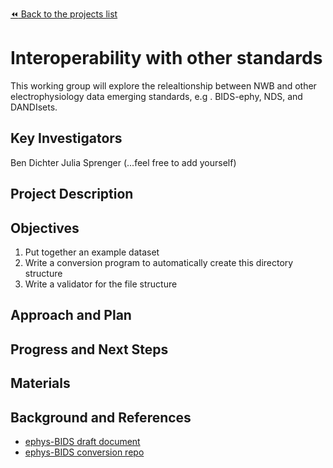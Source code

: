[:rewind: Back to the projects list](../../README.md#ProjectsList)

<!-- For information on how to write GitHub .md files see https://guides.github.com/features/mastering-markdown/ -->

# Interoperability with other standards

This working group will explore the relealtionship between NWB and other electrophysiology data emerging standards, e.g
. BIDS-ephy, NDS, and DANDIsets.

## Key Investigators

<!-- - Investigator 1 (Affiliation)-->
<!-- - Investigator 2 (Affiliation)-->
Ben Dichter
Julia Sprenger
(...feel free to add yourself)

## Project Description

<!-- Add a short paragraph describing the project. -->

## Objectives

<!-- Briefly describe the objectives of your project. What would you like to achive?-->

1. Put together an example dataset
2. Write a conversion program to automatically create this directory structure
3. Write a validator for the file structure

<!-- 1. Objective A. Describe it in 1-2 sentences.-->
<!-- 1. Objective B. Describe it in 1-2 sentences.-->
<!-- 1. ...-->

## Approach and Plan

<!-- 1. Describe the steps of your planned approach to reach the objectives.-->
<!-- 1. ... -->
<!-- 1. ... -->

## Progress and Next Steps

<!--Populate this section as you are making progress before/during/after the hackathon-->
<!--Describe the progress you have made on the project,e.g., which objectives you have achieved and how.-->
<!--Describe the next steps you are planing to take to complete the project.-->

## Materials

<!--If available add links to the materials relevant to the project, e.g., the code generated for the project or data used-->
<!--If available add pictures and links to videos that demonstrate what has been accomplished.-->
<!--![Description of picture](Example2.jpg)-->

## Background and References

* [ephys-BIDS draft document](https://docs.google.com/document/d/1oG-C8T-dWPqfVzL2W8HO3elWK8NIh2cOCPssRGv23n0/edit?ts=6038e4f4#heading=h.xusg1m9qm1ca)
* [ephys-BIDS conversion repo](https://github.com/catalystneuro/BIDS_ephys/blob/main/create_stub.py)
<!--Use this space for information that may help people better understand your project, like links to papers, source code, or data ,e.g:-->
<!-- - Source code: https://github.com/YourUser/YourRepository -->
<!-- - Documentation: https://link.to.docs -->
<!-- - Test data: https://link.to.test.data -->

